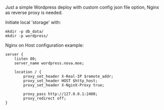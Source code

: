 Just a simple Wordpress deploy with custom config json file option, Nginx as reverse proxy is needed.

Initiate local 'storage' with:

```
mkdir -p db_data/
mkdir -p wordpress/
```

Nginx on Host configuration example:

```
server {
    listen 80;
    server_name wordpress.nova.moe;

	location / {
        proxy_set_header X-Real-IP $remote_addr;
        proxy_set_header HOST $http_host;
        proxy_set_header X-NginX-Proxy true;

        proxy_pass http://127.0.0.1:2400;
        proxy_redirect off;
}
```
